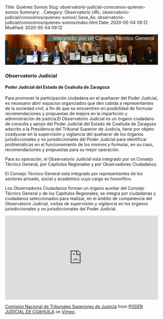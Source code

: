 Title: Quiénes Somos
Slug: observatorio-judicial-conocenos-quienes-somos
Summary: .
Category: Observatorio
URL: observatorio-judicial/conocenos/quienes-somos/
Save_As: observatorio-judicial/conocenos/quienes-somos/index.html
Date: 2020-05-04 09:12
Modified: 2020-05-04 09:12


<img class="img-fluid" src="quienes-somos.jpg" alt="Observatorio Judicial del Estado de Coahuila">

### Observatorio Judicial

#### Poder Judicial del Estado de Coahuila de Zaragoza

Para promover la participación ciudadana en el quehacer del Poder Judicial, es necesario abrir espacios organizados que den cabida a representantes de la sociedad civil, a fin de que se encuentren en posibilidad de formular recomendaciones y propuestas de mejora en la impartición y administración de justicia.El Observatorio Judicial es un órgano ciudadano de consulta y apoyo del Poder Judicial del Estado de Coahuila de Zaragoza adscrito a la Presidencia del Tribunal Superior de Justicia, tiene por objeto coadyuvar en la supervisión y vigilancia del quehacer de los órganos jurisdiccionales y no jurisdiccionales del Poder Judicial para identificar problemáticas en el funcionamiento de los mismos y formular, en su caso, recomendaciones y propuestas para su mejor operación.

Para su operación, el Observatorio Judicial está integrado por un Consejo Técnico General, por Capítulos Regionales y por Observadores Ciudadanos.

El Consejo Técnico General está integrado por representantes de los sectores privado, social y académico cuyo cargo es honorífico.

Los Observadores Ciudadanos forman un órgano auxiliar del Consejo Técnico General y de los Capítulos Regionales; se integra por ciudadanas y ciudadanos seleccionados para realizar, en el ámbito de competencia del Observatorio Judicial, visitas de supervisión y vigilancia en los órganos jurisdiccionales y no jurisdiccionales del Poder Judicial.

<div style="padding:55% 0 0 0;position:relative;"><iframe src="https://player.vimeo.com/video/446513407" style="position:absolute;top:0;left:0;width:100%;height:100%;" frameborder="0" allow="autoplay; fullscreen" allowfullscreen></iframe></div><script src="https://player.vimeo.com/api/player.js"></script>
<p><a href="https://vimeo.com/446513407">Comisi&oacute;n Nacional de Tribunales Superiores de Justicia</a> from <a href="https://vimeo.com/user103229504">PODER JUDICIAL DE COAHUILA</a> on <a href="https://vimeo.com">Vimeo</a>.</p>



